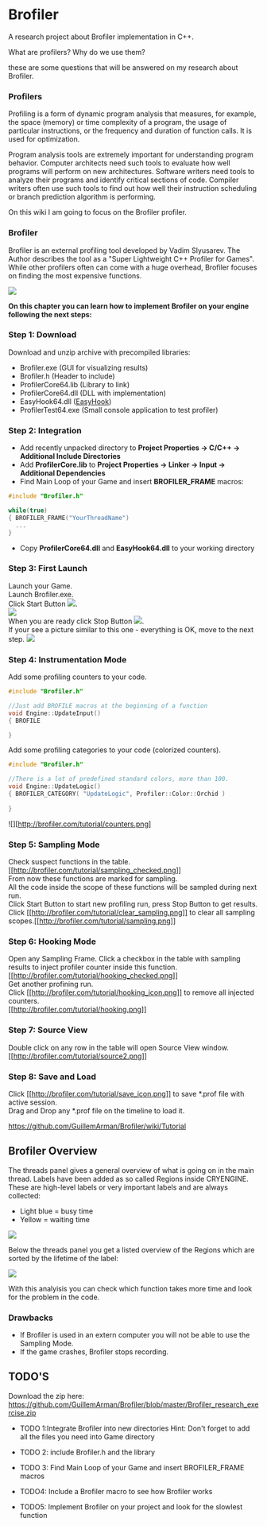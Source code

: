 # Brofiler
A research project about Brofiler implementation in C++.

What are profilers? Why do we use them?

these are some questions that will be answered on my research about Brofiler.

### Profilers

Profiling is a form of dynamic program analysis that measures, for example, the space (memory) or time complexity of a program, the usage of particular instructions, or the frequency and duration of function calls. It is used for optimization.

Program analysis tools are extremely important for understanding program behavior. Computer architects need such tools to evaluate how well programs will perform on new architectures. Software writers need tools to analyze their programs and identify critical sections of code. Compiler writers often use such tools to find out how well their instruction scheduling or branch prediction algorithm is performing.

On this wiki I am going to focus on the Brofiler profiler.

### Brofiler

Brofiler is an external profiling tool developed by Vadim Slyusarev. The Author describes the tool as a "Super Lightweight C++ Profiler for Games". While other profilers often can come with a huge overhead, Brofiler focuses on finding the most expensive functions.

![](http://brofiler.com/images/screenshots/Screen2.png)


**On this chapter you can learn how to implement Brofiler on your engine following the next steps:**

### Step 1: Download
Download and unzip archive with precompiled libraries:
* Brofiler.exe (GUI for visualizing results)
* Brofiler.h (Header to include)
* ProfilerCore64.lib (Library to link)
* ProfilerCore64.dll (DLL with implementation)
* EasyHook64.dll ([EasyHook](http://easyhook.codeplex.com/))
* ProfilerTest64.exe (Small console application to test profiler)

### Step 2: Integration
* Add recently unpacked directory to **Project Properties -> C/C++ -> Additional Include Directories**
* Add **ProfilerCore.lib** to **Project Properties -> Linker -> Input -> Additional Dependencies**
* Find Main Loop of your Game and insert **BROFILER_FRAME** macros:

```c++
#include "Brofiler.h"

while(true)
{ BROFILER_FRAME("YourThreadName")
  ...
}
```
* Copy **ProfilerCore64.dll** and **EasyHook64.dll** to your working directory

### Step 3: First Launch
Launch your Game.  
Launch Brofiler.exe.  
Click Start Button ![](http://brofiler.com/tutorial/start.jpg).  
![](http://brofiler.com/tutorial/progress.png)  
When you are ready click Stop Button ![](http://brofiler.com/tutorial/stop.jpg).  
If your see a picture similar to this one - everything is OK, move to the next step.
![](http://brofiler.com/tutorial/first_run.png)  

### Step 4: Instrumentation Mode
Add some profiling counters to your code.
```c++
#include "Brofiler.h"

//Just add BROFILE macros at the beginning of a function
void Engine::UpdateInput()
{ BROFILE

}
```

Add some profiling categories to your code (colorized counters).
```c++
#include "Brofiler.h"

//There is a lot of predefined standard colors, more than 100.
void Engine::UpdateLogic()
{ BROFILER_CATEGORY( "UpdateLogic", Profiler::Color::Orchid )
  
}
```
![][http://brofiler.com/tutorial/counters.png]

### Step 5: Sampling Mode
Check suspect functions in the table.  
[[http://brofiler.com/tutorial/sampling_checked.png]]  
From now these functions are marked for sampling.  
All the code inside the scope of these functions will be sampled during next run.  
Click Start Button to start new profiling run, press Stop Button to get results.  
Click [[http://brofiler.com/tutorial/clear_sampling.png]] to clear all sampling scopes.[[http://brofiler.com/tutorial/sampling.png]]

### Step 6: Hooking Mode
Open any Sampling Frame. Click a checkbox in the table with sampling results to inject profiler counter inside this function.  
[[http://brofiler.com/tutorial/hooking_checked.png]]  
Get another profining run.  
Click [[http://brofiler.com/tutorial/hooking_icon.png]] to remove all injected counters.  
[[http://brofiler.com/tutorial/hooking.png]]

### Step 7: Source View
Double click on any row in the table will open Source View window.
[[http://brofiler.com/tutorial/source2.png]]

### Step 8: Save and Load
Click [[http://brofiler.com/tutorial/save_icon.png]] to save *.prof file with active session.  
Drag and Drop any *.prof file on the timeline to load it.


https://github.com/GuillemArman/Brofiler/wiki/Tutorial


## Brofiler Overview

The threads panel gives a general overview of what is going on in the main thread. Labels have been added as so called Regions inside CRYENGINE. 
These are high-level labels or very important labels and are always collected:
* Light blue = busy time
* Yellow = waiting time

![](http://docs.cryengine.com/download/attachments/24283922/image2016-3-11%2015%3A22%3A51.png?version=1&modificationDate=1457706171000&api=v2)


Below the threads panel you get a listed overview of the Regions which are sorted by the lifetime of the label:

![](http://docs.cryengine.com/download/attachments/24283922/image2016-3-11%2015%3A28%3A31.png?version=1&modificationDate=1457706511000&api=v2)

With this analyisis you can check which function takes more time and look for the problem in the code. 

### Drawbacks
- If Brofiler is used in an extern computer you will not be able to use the Sampling Mode. 
- If the game crashes, Brofiler stops recording.


## TODO'S

Download the zip here: https://github.com/GuillemArman/Brofiler/blob/master/Brofiler_research_exercise.zip

- TODO 1:Integrate Brofiler into new directories
 Hint: Don't forget to add all the files you need into Game directory
 
 - TODO 2: include Brofiler.h and the library
 
- TODO 3: Find Main Loop of your Game and insert BROFILER_FRAME macros
 
- TODO4: Include a Brofiler macro to see how Brofiler works
 
- TODO5: Implement Brofiler on your project and look for the slowlest function
